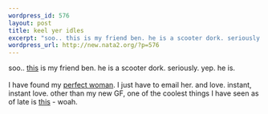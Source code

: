 ```yaml
--- 
wordpress_id: 576
layout: post
title: keel yer idles
excerpt: "soo.. this is my friend ben. he is a scooter dork. seriously. yep. he is. I have found my perfect woman. I just have to email her. and love. instant, instant love. other than my new GF, one of the coolest things I have seen as of late is "
wordpress_url: http://new.nata2.org/?p=576
---
```

soo.. <a href="http://www.1974inc.com/pictures/june_14_2003/slides/DSC00545.JPG">this</a> is my friend ben. he is a scooter dork. seriously. yep. he is. <br/><br/>I have found my <a href="http://chicago.craigslist.org/w4m/13861894.html">perfect woman</a>. I just have to email her. and love. instant, instant love. other than my new GF, one of the coolest things I have seen as of late is <a href="http://nata2.info/pictures/Incoming/instant_headache.jpg">this</a> - woah.
